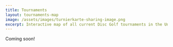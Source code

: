 ```yaml
---
title: Tournaments
layout: tournaments-map
image: /assets/images/turnierkarte-sharing-image.png
excerpt: Interactive map of all current Disc Golf tournaments in the United States. Whether you are an experienced player, a new enthusiast, or just looking for the next tournament near you, you will find events here!
---
```


Coming soon!